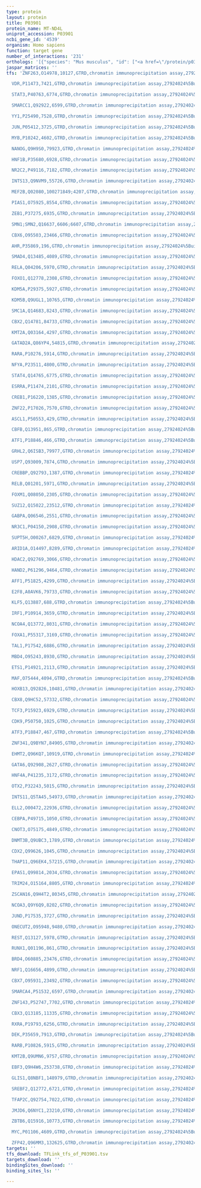```yaml
---
type: protein
layout: protein
title: P03901
protein_name: MT-ND4L
uniprot_accession: P03901
ncbi_gene_id: '4539'
organism: Homo sapiens
function: target gene
number_of_interactions: '231'
orthologs: '[{"species": "Mus musculus", "id": ["<a href=\"/protein/p03903\">P03903</a>"]}, {"species": "Rattus norvegicus", "id": ["P05507"]}, {"species": "Drosophila melanogaster", "id": ["<a href=\"/protein/p18934\">P18934</a>"]}, {"species": "Danio rerio", "id": ["<a href=\"/protein/q9miy2\">Q9MIY2</a>"]}]'
jaspar_matrices: ''
tfs: 'ZNF263,O14978,10127,GTRD,chromatin immunoprecipitation assay,27924024%5Buid%5D,No

  VDR,P11473,7421,GTRD,chromatin immunoprecipitation assay,27924024%5Buid%5D,No

  STAT3,P40763,6774,GTRD,chromatin immunoprecipitation assay,27924024%5Buid%5D,No

  SMARCC1,Q92922,6599,GTRD,chromatin immunoprecipitation assay,27924024%5Buid%5D,No

  YY1,P25490,7528,GTRD,chromatin immunoprecipitation assay,27924024%5Buid%5D,No

  JUN,P05412,3725,GTRD,chromatin immunoprecipitation assay,27924024%5Buid%5D,No

  MYB,P10242,4602,GTRD,chromatin immunoprecipitation assay,27924024%5Buid%5D,No

  NANOG,Q9H9S0,79923,GTRD,chromatin immunoprecipitation assay,27924024%5Buid%5D,No

  HNF1B,P35680,6928,GTRD,chromatin immunoprecipitation assay,27924024%5Buid%5D,No

  NR2C2,P49116,7182,GTRD,chromatin immunoprecipitation assay,27924024%5Buid%5D,No

  INTS13,Q9NVM9,55726,GTRD,chromatin immunoprecipitation assay,27924024%5Buid%5D,No

  MEF2B,Q02080,100271849;4207,GTRD,chromatin immunoprecipitation assay,27924024%5Buid%5D,No

  PIAS1,O75925,8554,GTRD,chromatin immunoprecipitation assay,27924024%5Buid%5D,No

  ZEB1,P37275,6935,GTRD,chromatin immunoprecipitation assay,27924024%5Buid%5D,No

  SMN1;SMN2,Q16637,6606;6607,GTRD,chromatin immunoprecipitation assay,27924024%5Buid%5D,No

  CBX6,O95503,23466,GTRD,chromatin immunoprecipitation assay,27924024%5Buid%5D,No

  AHR,P35869,196,GTRD,chromatin immunoprecipitation assay,27924024%5Buid%5D,No

  SMAD4,Q13485,4089,GTRD,chromatin immunoprecipitation assay,27924024%5Buid%5D,No

  RELA,Q04206,5970,GTRD,chromatin immunoprecipitation assay,27924024%5Buid%5D,No

  FOXO1,Q12778,2308,GTRD,chromatin immunoprecipitation assay,27924024%5Buid%5D,No

  KDM5A,P29375,5927,GTRD,chromatin immunoprecipitation assay,27924024%5Buid%5D,No

  KDM5B,Q9UGL1,10765,GTRD,chromatin immunoprecipitation assay,27924024%5Buid%5D,No

  SMC1A,Q14683,8243,GTRD,chromatin immunoprecipitation assay,27924024%5Buid%5D,No

  CBX2,Q14781,84733,GTRD,chromatin immunoprecipitation assay,27924024%5Buid%5D,No

  KMT2A,Q03164,4297,GTRD,chromatin immunoprecipitation assay,27924024%5Buid%5D,No

  GATAD2A,Q86YP4,54815,GTRD,chromatin immunoprecipitation assay,27924024%5Buid%5D,No

  RARA,P10276,5914,GTRD,chromatin immunoprecipitation assay,27924024%5Buid%5D,No

  NFYA,P23511,4800,GTRD,chromatin immunoprecipitation assay,27924024%5Buid%5D,No

  STAT4,Q14765,6775,GTRD,chromatin immunoprecipitation assay,27924024%5Buid%5D,No

  ESRRA,P11474,2101,GTRD,chromatin immunoprecipitation assay,27924024%5Buid%5D,No

  CREB1,P16220,1385,GTRD,chromatin immunoprecipitation assay,27924024%5Buid%5D,No

  ZNF22,P17026,7570,GTRD,chromatin immunoprecipitation assay,27924024%5Buid%5D,No

  ASCL1,P50553,429,GTRD,chromatin immunoprecipitation assay,27924024%5Buid%5D,No

  CBFB,Q13951,865,GTRD,chromatin immunoprecipitation assay,27924024%5Buid%5D,No

  ATF1,P18846,466,GTRD,chromatin immunoprecipitation assay,27924024%5Buid%5D,No

  GRHL2,Q6ISB3,79977,GTRD,chromatin immunoprecipitation assay,27924024%5Buid%5D,No

  USP7,Q93009,7874,GTRD,chromatin immunoprecipitation assay,27924024%5Buid%5D,No

  CREBBP,Q92793,1387,GTRD,chromatin immunoprecipitation assay,27924024%5Buid%5D,No

  RELB,Q01201,5971,GTRD,chromatin immunoprecipitation assay,27924024%5Buid%5D,No

  FOXM1,Q08050,2305,GTRD,chromatin immunoprecipitation assay,27924024%5Buid%5D,No

  SUZ12,Q15022,23512,GTRD,chromatin immunoprecipitation assay,27924024%5Buid%5D,No

  GABPA,Q06546,2551,GTRD,chromatin immunoprecipitation assay,27924024%5Buid%5D,No

  NR3C1,P04150,2908,GTRD,chromatin immunoprecipitation assay,27924024%5Buid%5D,No

  SUPT5H,O00267,6829,GTRD,chromatin immunoprecipitation assay,27924024%5Buid%5D,No

  ARID1A,O14497,8289,GTRD,chromatin immunoprecipitation assay,27924024%5Buid%5D,No

  HDAC2,Q92769,3066,GTRD,chromatin immunoprecipitation assay,27924024%5Buid%5D,No

  HAND2,P61296,9464,GTRD,chromatin immunoprecipitation assay,27924024%5Buid%5D,No

  AFF1,P51825,4299,GTRD,chromatin immunoprecipitation assay,27924024%5Buid%5D,No

  E2F8,A0AVK6,79733,GTRD,chromatin immunoprecipitation assay,27924024%5Buid%5D,No

  KLF5,Q13887,688,GTRD,chromatin immunoprecipitation assay,27924024%5Buid%5D,No

  IRF1,P10914,3659,GTRD,chromatin immunoprecipitation assay,27924024%5Buid%5D,No

  NCOA4,Q13772,8031,GTRD,chromatin immunoprecipitation assay,27924024%5Buid%5D,No

  FOXA1,P55317,3169,GTRD,chromatin immunoprecipitation assay,27924024%5Buid%5D,No

  TAL1,P17542,6886,GTRD,chromatin immunoprecipitation assay,27924024%5Buid%5D,No

  MBD4,O95243,8930,GTRD,chromatin immunoprecipitation assay,27924024%5Buid%5D,No

  ETS1,P14921,2113,GTRD,chromatin immunoprecipitation assay,27924024%5Buid%5D,No

  MAF,O75444,4094,GTRD,chromatin immunoprecipitation assay,27924024%5Buid%5D,No

  HOXB13,Q92826,10481,GTRD,chromatin immunoprecipitation assay,27924024%5Buid%5D,No

  CBX8,Q9HC52,57332,GTRD,chromatin immunoprecipitation assay,27924024%5Buid%5D,No

  TCF3,P15923,6929,GTRD,chromatin immunoprecipitation assay,27924024%5Buid%5D,No

  CDK9,P50750,1025,GTRD,chromatin immunoprecipitation assay,27924024%5Buid%5D,No

  ATF3,P18847,467,GTRD,chromatin immunoprecipitation assay,27924024%5Buid%5D,No

  ZNF341,Q9BYN7,84905,GTRD,chromatin immunoprecipitation assay,27924024%5Buid%5D,No

  EHMT2,Q96KQ7,10919,GTRD,chromatin immunoprecipitation assay,27924024%5Buid%5D,No

  GATA6,Q92908,2627,GTRD,chromatin immunoprecipitation assay,27924024%5Buid%5D,No

  HNF4A,P41235,3172,GTRD,chromatin immunoprecipitation assay,27924024%5Buid%5D,No

  OTX2,P32243,5015,GTRD,chromatin immunoprecipitation assay,27924024%5Buid%5D,No

  INTS11,Q5TA45,54973,GTRD,chromatin immunoprecipitation assay,27924024%5Buid%5D,No

  ELL2,O00472,22936,GTRD,chromatin immunoprecipitation assay,27924024%5Buid%5D,No

  CEBPA,P49715,1050,GTRD,chromatin immunoprecipitation assay,27924024%5Buid%5D,No

  CNOT3,O75175,4849,GTRD,chromatin immunoprecipitation assay,27924024%5Buid%5D,No

  DNMT3B,Q9UBC3,1789,GTRD,chromatin immunoprecipitation assay,27924024%5Buid%5D,No

  CDX2,Q99626,1045,GTRD,chromatin immunoprecipitation assay,27924024%5Buid%5D,No

  THAP11,Q96EK4,57215,GTRD,chromatin immunoprecipitation assay,27924024%5Buid%5D,No

  EPAS1,Q99814,2034,GTRD,chromatin immunoprecipitation assay,27924024%5Buid%5D,No

  TRIM24,O15164,8805,GTRD,chromatin immunoprecipitation assay,27924024%5Buid%5D,No

  ZSCAN16,Q9H4T2,80345,GTRD,chromatin immunoprecipitation assay,27924024%5Buid%5D,No

  NCOA3,Q9Y6Q9,8202,GTRD,chromatin immunoprecipitation assay,27924024%5Buid%5D,No

  JUND,P17535,3727,GTRD,chromatin immunoprecipitation assay,27924024%5Buid%5D,No

  ONECUT2,O95948,9480,GTRD,chromatin immunoprecipitation assay,27924024%5Buid%5D,No

  REST,Q13127,5978,GTRD,chromatin immunoprecipitation assay,27924024%5Buid%5D,No

  RUNX1,Q01196,861,GTRD,chromatin immunoprecipitation assay,27924024%5Buid%5D,No

  BRD4,O60885,23476,GTRD,chromatin immunoprecipitation assay,27924024%5Buid%5D,No

  NRF1,Q16656,4899,GTRD,chromatin immunoprecipitation assay,27924024%5Buid%5D,No

  CBX7,O95931,23492,GTRD,chromatin immunoprecipitation assay,27924024%5Buid%5D,No

  SMARCA4,P51532,6597,GTRD,chromatin immunoprecipitation assay,27924024%5Buid%5D,No

  ZNF143,P52747,7702,GTRD,chromatin immunoprecipitation assay,27924024%5Buid%5D,No

  CBX3,Q13185,11335,GTRD,chromatin immunoprecipitation assay,27924024%5Buid%5D,No

  RXRA,P19793,6256,GTRD,chromatin immunoprecipitation assay,27924024%5Buid%5D,No

  DEK,P35659,7913,GTRD,chromatin immunoprecipitation assay,27924024%5Buid%5D,No

  RARB,P10826,5915,GTRD,chromatin immunoprecipitation assay,27924024%5Buid%5D,No

  KMT2B,Q9UMN6,9757,GTRD,chromatin immunoprecipitation assay,27924024%5Buid%5D,No

  EBF3,Q9H4W6,253738,GTRD,chromatin immunoprecipitation assay,27924024%5Buid%5D,No

  GLIS1,Q8NBF1,148979,GTRD,chromatin immunoprecipitation assay,27924024%5Buid%5D,No

  SREBF2,Q12772,6721,GTRD,chromatin immunoprecipitation assay,27924024%5Buid%5D,No

  TFAP2C,Q92754,7022,GTRD,chromatin immunoprecipitation assay,27924024%5Buid%5D,No

  JMJD6,Q6NYC1,23210,GTRD,chromatin immunoprecipitation assay,27924024%5Buid%5D,No

  ZBTB6,Q15916,10773,GTRD,chromatin immunoprecipitation assay,27924024%5Buid%5D,No

  MYC,P01106,4609,GTRD,chromatin immunoprecipitation assay,27924024%5Buid%5D,No

  ZFP42,Q96MM3,132625,GTRD,chromatin immunoprecipitation assay,27924024%5Buid%5D,No'
targets: ''
tfs_download: TFLink_tfs_of_P03901.tsv
targets_download: ''
bindingSites_download: ''
binding_sites_ls: ''

---
```

